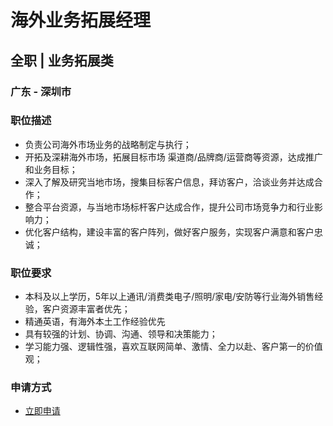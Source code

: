 
# 海外业务拓展经理
## 全职  |  业务拓展类
### 广东 - 深圳市

### 职位描述
- 负责公司海外市场业务的战略制定与执行；
- 开拓及深耕海外市场，拓展目标市场 渠道商/品牌商/运营商等资源，达成推广和业务目标；
- 深入了解及研究当地市场，搜集目标客户信息，拜访客户，洽谈业务并达成合作；
- 整合平台资源，与当地市场标杆客户达成合作，提升公司市场竞争力和行业影响力；
- 优化客户结构，建设丰富的客户阵列，做好客户服务，实现客户满意和客户忠诚；
### 职位要求
- 本科及以上学历，5年以上通讯/消费类电子/照明/家电/安防等行业海外销售经验，客户资源丰富者优先；
- 精通英语，有海外本土工作经验优先
- 具有较强的计划、协调、沟通、领导和决策能力；
- 学习能力强、逻辑性强，喜欢互联网简单、激情、全力以赴、客户第一的价值观；
### 申请方式
- <a href="mailto:hr@tuya.com?subject=求职简历-海外业务拓展经理-来自GitHub">立即申请</a>